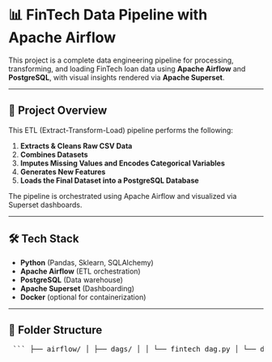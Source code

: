 # 📊 FinTech Data Pipeline with Apache Airflow

This project is a complete data engineering pipeline for processing, transforming, and loading FinTech loan data using **Apache Airflow** and **PostgreSQL**, with visual insights rendered via **Apache Superset**.

---

## 🚀 Project Overview

This ETL (Extract-Transform-Load) pipeline performs the following:

1. **Extracts & Cleans Raw CSV Data**
2. **Combines Datasets**
3. **Imputes Missing Values and Encodes Categorical Variables**
4. **Generates New Features**
5. **Loads the Final Dataset into a PostgreSQL Database**

The pipeline is orchestrated using Apache Airflow and visualized via Superset dashboards.

---

## 🛠️ Tech Stack

- **Python** (Pandas, Sklearn, SQLAlchemy)
- **Apache Airflow** (ETL orchestration)
- **PostgreSQL** (Data warehouse)
- **Apache Superset** (Dashboarding)
- **Docker** (optional for containerization)

---

## 📁 Folder Structure

<pre lang="md"> ``` ├── airflow/ │ ├── dags/ │ │ └── fintech_dag.py │ └── data/ │ ├── fintech_data.csv │ ├── states.csv │ ├── fintech_clean.parquet │ ├── fintech_combined.parquet │ └── fintech_encoded.parquet ├── _functions/ │ └── cleaning.py └── README.md ``` </pre>
